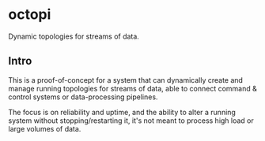 # octopi

Dynamic topologies for streams of data.

## Intro

This is a proof-of-concept for a system that can dynamically create and manage running topologies for streams of data, able to connect command & control systems or data-processing pipelines.

The focus is on reliability and uptime, and the ability to alter a running system without stopping/restarting it, it's not meant to process high load or large volumes of data.
